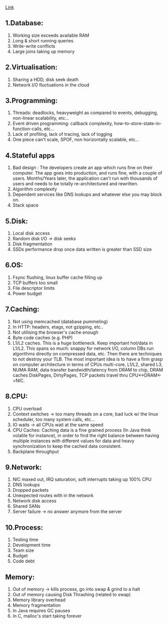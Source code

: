 [Link](http://highscalability.com/blog/2012/5/16/big-list-of-20-common-bottlenecks.html)
## 1.Database:
1. Working size exceeds available RAM
2. Long & short running queries
3. Write-write conflicts
4. Large joins taking up memory
> 
## 2.Virtualisation:
1. Sharing a HDD, disk seek death
2. Network I/O fluctuations in the cloud
> 
## 3.Programming:
1. Threads: deadlocks, heavyweight as compared to events, debugging, non-linear scalability, etc...
2. Event driven programming: callback complexity, how-to-store-state-in-function-calls, etc...
3. Lack of profiling, lack of tracing, lack of logging
4. One piece can't scale, SPOF, non horizontally scalable, etc...
>
## 4.Stateful apps
1. Bad design : The developers create an app which runs fine on their computer. The app goes into production, and runs fine, with a couple of users. Months/Years later, the application can't run with thousands of users and needs to be totally re-architectured and rewritten.
2. Algorithm complexity
3. Dependent services like DNS lookups and whatever else you may block on.
4. Stack space
>
## 5.Disk:
1. Local disk access
2. Random disk I/O -> disk seeks
3. Disk fragmentation
4. SSDs performance drop once  data written is greater than SSD size
>
## 6.OS:
1. Fsync flushing, linux buffer cache filling up
2. TCP buffers too small
3. File descriptor limits
4. Power budget
>
## 7.Caching:
1. Not using memcached (database pummeling)
2. In HTTP: headers, etags, not gzipping, etc..
3. Not utilising the browser's cache enough
4. Byte code caches (e.g. PHP)
5. L1/L2 caches. This is a huge bottleneck. Keep important hot/data in L1/L2. This spans so much: snappy for network I/O, column DBs run algorithms directly on compressed data, etc. Then there are techniques to not destroy your TLB. The most important idea is to have a firm grasp on computer architecture in terms of CPUs multi-core, L1/L2, shared L3, NUMA RAM, data transfer bandwidth/latency from DRAM to chip, DRAM caches DiskPages, DirtyPages, TCP packets travel thru CPU<->DRAM<->NIC.
> 
## 8.CPU:
1. CPU overload
2. Context switches -> too many threads on a core, bad luck w/ the linux scheduler, too many system calls, etc...
3. IO waits -> all CPUs wait at the same speed
4. CPU Caches: Caching data is a fine grained process (In Java think volatile for instance), in order to find the right balance between having multiple instances with different values for data and heavy synchronization to keep the cached data consistent.
5. Backplane throughput
> 
## 9.Network:
1. NIC maxed out, IRQ saturation, soft interrupts taking up 100% CPU
2. DNS lookups
3. Dropped packets
4. Unexpected routes with in the network
5. Network disk access
6. Shared SANs
7. Server failure -> no answer anymore from the server
> 
## 10.Process:
1. Testing time
2. Development time
3. Team size
4. Budget
5. Code debt
> 
## Memory:
1. Out of memory -> kills process, go into swap & grind to a halt
2. Out of memory causing Disk Thrashing (related to swap)
3. Memory library overhead
4. Memory fragmentation
5. In Java requires GC pauses
6. In C, malloc's start taking forever

